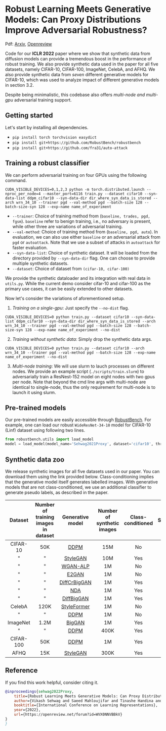 # Robust Learning Meets Generative Models: Can Proxy Distributions Improve Adversarial Robustness? 

Pdf: [Arxiv](https://arxiv.org/abs/2104.09425), [Openreview](https://openreview.net/forum?id=WVX0NNVBBkV&noteId=05ntgCksbhL)


Code for our **ICLR 2022** paper where we show that synthetic data from diffusion models can provide a tremendous boost in the performance of robust training. We also provide synthetic data used in the paper for all five datasets, namely CIFAR-10, CIFAR-100, ImageNet, CelebA, and AFHQ. We also provide synthetic data from *seven* different generative models for CIFAR-10, which was used to analyze impact of different generative models in section 3.2. 

Despite being minimalistic, this codebase also offers *multi-node and multi-gpu* adversarial training support.  


## Getting started

Let's start by installing all dependencies. 

* `pip install torch torchvision easydict`
* `pip install git+https://github.com/RobustBench/robustbench`
* `pip install git+https://github.com/fra31/auto-attack`



## Training a robust classifier

We can perform adversarial training on four GPUs using the following command.

`CUDA_VISIBLE_DEVICES=0,1,2,3 python -m torch.distributed.launch --nproc_per_node=4 --master_port=6116 train.py --dataset cifar10 --syn-data-list ddpm_cifar10 --syn-data-dir dir_where_syn_data_is_stored --arch wrn_34_10 --trainer pgd --val-method pgd --batch-size 128 --batch-size-syn 128 --exp-name name_of_experiment`

* `--trainer`: Choice of training method from (`baseline, trades, pgd, fgsm`). `baseline` refer to benign training, i.e., no adversary is present, while other three are variations of adversarial training. 
* `--val-method`: Choice of training method from (`baseline, pgd, auto`). In evaluation, we can also use either `baseline` or an adversarial attack from `pgd` or `autoattack`. Note that we use a subset of attacks in `autoattack` for faster evaluation. 
* `--syn-data-list`: Choice of synthetic dataset. It will be loaded from the directory provided by `--syn-data-dir` flag. One can choose to provide multiple synthetic datasets.  
* `--dataset`: Choice of dataset from `(cifar-10, cifar-100)`

We provide the synthetic dataloader and its integration with real data in `utils.py`. While the current demo consider cifar-10 and cifar-100 as the primary use cases, it can be easily extended to other datasets. 


Now let's consider the variations of aforementioned setup. 

1. *Training on a single-gpu*: Just specify the `--no-dist` flag. 

`CUDA_VISIBLE_DEVICES=0 python train.py --dataset cifar10 --syn-data-list ddpm_cifar10 --syn-data-dir dir_where_syn_data_is_stored --arch wrn_34_10 --trainer pgd --val-method pgd --batch-size 128 --batch-size-syn 128 --exp-name name_of_experiment --no-dist`

2. *Training without synthetic data*: Simply drop the synthetic data args. 

`CUDA_VISIBLE_DEVICES=0 python train.py --dataset cifar10 --arch wrn_34_10 --trainer pgd --val-method pgd --batch-size 128 --exp-name name_of_experiment --no-dist`

3. *Multi-node training*: We will use slurm to lauch processes on different nodes. We provide an example script (`./scripts/train.slurm`) to adversarially train a ResNest-152 model on eight nodes with two gpus per node. Note that beyond the cmd line args with multi-node are identical to single-node, thus the only requirement for multi-node is to launch it using slurm. 

## Pre-trained models
Our pre-trained models are easily accessible through [RobustBench](https://robustbench.github.io/). For example, one can load our robust `WideResNet-34-10` model for CIFAR-10 (Linf) dataset using following two lines.

```python
from robustbench.utils import load_model
model = load_model(model_name='Sehwag2021Proxy', dataset='cifar10', threat_model='Linf')
```

## Synthetic data zoo

We release synthetic images for all five datasets used in our paper. You can download them using the link provided below. Class-conditioning implies that the generative model itself generates labelled images. With generative models that are not class-conditioned, we use an additional classifier to generate pseudo labels, as described in the paper.  


|  Dataset  	| Number of training images in dataset 	| Generative model 	| Number of synthetic images  	| Class-conditioned 	| Samples	|
|:---------:	|:-------------------------------------:	|:----------------:	|:----------------------------:	|:-----------------:	|:-----------------:	|
|  CIFAR-10 	|                  50K                  	|    [DDPM](https://arxiv.org/abs/2006.11239)   	|              15M             	|       No       	|       [Link](https://drive.google.com/drive/folders/1xEJFc3OfXnClkm5-zLExiov1jUsnlaRK?usp=sharing)       	|
|        "   	|                "                       	|     [StyleGAN](https://github.com/NVlabs/stylegan2-ada)     	|              10M             	|       Yes       	|       [Link](https://drive.google.com/file/d/1HvOBP7mmDImGudzjTinMzB-R3dVFGLr9/view?usp=sharing)       	|
|        "   	|               "                        	|     [WGAN-ALP](https://arxiv.org/pdf/1907.05681v3.pdf)     	|              1M              	|       No       	|       [Link](https://drive.google.com/file/d/183khLDL1xMdNetsHxEmICNRhJrsbsbVV/view?usp=sharing)       	|
|          " 	|               "                       	|       [E2GAN](https://arxiv.org/abs/2007.09180)      	|              1M              	|       No       	|       [Link](https://drive.google.com/file/d/1v9KBwmmmyz0SW378iZKCIdWik3Q5-lUj/view?usp=sharing)       	|
|          " 	|              "                         	|   [DiffCrBigGAN](https://arxiv.org/abs/2006.10738)   	|              1M              	|       Yes       	|       [Link](https://drive.google.com/file/d/1wxMkuSfC4IdX4Ay2LUSWC0TK1Vcyv6Nk/view?usp=sharing)       	|
|         "  	|                "                       	|        [NDA](https://arxiv.org/abs/2102.05113)       	|              1M              	|       Yes       	|       [Link](https://drive.google.com/file/d/1Iom7SBTZhF6NyHsy-VrkIgUcBynXp3PJ/view?usp=sharing)       	|
|         "  	|              "                         	|    [DiffBigGAN](https://arxiv.org/abs/2006.10738)    	|              1M              	|       Yes       	|       [Link](https://drive.google.com/file/d/1TfLhVYqQW8HqK5t9CF70Yghe2HJ2mvbh/view?usp=sharing)       	|
|   CelebA  	|           120K                            	|    [StyleFormer](https://arxiv.org/abs/2106.07023v2)   	|              1M              	|       No       	|       [Link](https://drive.google.com/file/d/1qUp0ZradTDCfxuJkwRuWLk1LhyKQXvmb/view?usp=sharing)       	|
|      "     	|             "                          	|       [DDPM](https://arxiv.org/abs/2102.09672)       	|              1M              	|       No       	|       [Link](https://drive.google.com/file/d/1st02bZMziKcWl05XVyvS9TTIaNtuDxdb/view?usp=sharing)       	|
|  ImageNet 	|                  1.2M                 	|      [BigGAN](https://arxiv.org/abs/1809.11096v2)      	|              1M              	|       Yes       	|       [Link](https://drive.google.com/file/d/1gwFgkDRRfWgn6ylWXfYDZnTbaz2Ur3wz/view?usp=sharing)       	|
|       "    	|              "                         	|       [DDPM](https://arxiv.org/abs/2102.09672)       	|             400K             	|       Yes       	|       [Link](https://drive.google.com/file/d/1_IuH36YmeHiNc0WMXqw0ZvqKaOiX5I2G/view?usp=sharing)       	|
| CIFAR-100 	|                  50K                  	|       [DDPM](https://arxiv.org/abs/2006.11239)       	|              1M              	|       Yes       	|       [Link](https://drive.google.com/file/d/1k20VkxXCxIR7dKPjud3YrmH7svQuuUZo/view?usp=sharing)       	|
|    AFHQ   	|            15K                           	|     [StyleGAN](https://arxiv.org/abs/2006.06676)     	|           300K                   	|       Yes       	|       [Link](https://drive.google.com/file/d/15-q79b4Gga6dQbjvh3xSQYx8WA3X3cZM/view?usp=sharing)       	|



## Reference
If you find this work helpful, consider citing it. 

```bibtex
@inproceedings{sehwag2022Proxy,
    title={Robust Learning Meets Generative Models: Can Proxy Distributions Improve Adversarial Robustness?},
    author={Vikash Sehwag and Saeed Mahloujifar and Tinashe Handina and Sihui Dai and Chong Xiang and Mung Chiang and Prateek Mittal},
    booktitle={International Conference on Learning Representations},
    year={2022},
    url={https://openreview.net/forum?id=WVX0NNVBBkV}
}
}
```
